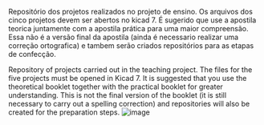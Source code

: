 Repositório dos projetos realizados no projeto de ensino. Os arquivos dos cinco projetos devem ser abertos no kicad 7.
É sugerido que use a apostila teorica juntamente com a apostila prática para uma maior compreensão.
Essa não é a versão final da apostila (ainda é necessario realizar uma correção ortografica) e tambem serão criados repositórios para as etapas de confecção.

Repository of projects carried out in the teaching project. The files for the five projects must be opened in Kicad 7. It is suggested that you use the theoretical booklet together with the practical booklet for greater understanding. This is not the final version of the booklet (it is still necessary to carry out a spelling correction) and repositories will also be created for the preparation steps.
![image](https://github.com/Rdisrael/KiCad-Projeto-Ensino-/assets/105133035/d5559c5c-c612-4596-9ede-c25dae85da16)
